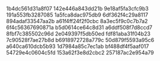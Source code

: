 1b4dc561d31a8f07
142e446a843dd21b
9e18af5fa3cfc9b3
191a553fb3287085
1a5fca8dac975db9
6df362f4c29a8117
894adaf33547aa2b
a61f4ff24f2f0cbc
8a3ec5f9c0c7b7a2
6f4c56367690871a
b5d0614ce64c8d31
a6ddf508f7d8ccd7
8fbf7c385502c96d
2e049397f5db50ed
fdf81aba31f04b23
7c90528f7ae27b8d
b6918972728a779c
50d879f5593a95c6
a640ca610dcb5b93
1d7984a85c7ec1ab
bf488df4f5aaf017
54729e4c0604c5fd
153a62f3e8d2cbc2
257187ac2e954a79
